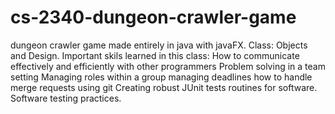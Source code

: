 # cs-2340-dungeon-crawler-game
dungeon crawler game made entirely in java with javaFX. Class: Objects and Design.
Important skils learned in this class:
How to communicate effectively and efficiently with other programmers
Problem solving in a team setting
Managing roles within a group
managing deadlines
how to handle merge requests using git
Creating robust JUnit tests routines for software.
Software testing practices.
